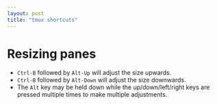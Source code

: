 ```yaml
---
layout: post
title: "tmux shortcuts"
---
```


# Resizing panes

- `Ctrl-B` followed by `Alt-Up` will adjust the size upwards.
- `Ctrl-B` followed by `Alt-Down` will adjust the size downwards.
- The `Alt` key may be held down while the up/down/left/right keys are pressed
  multiple times to make multiple adjustments.
